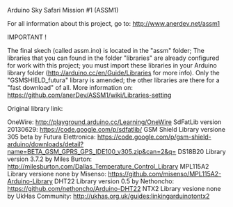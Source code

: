 Arduino Sky Safari Mission #1 (ASSM1)

For all information about this project, go to: http://www.anerdev.net/assm1

IMPORTANT !

The final skech (called assm.ino) is located in the "assm" folder;
The libraries that you can found in the folder "libraries" are already configured for work with this project;
you must import these libraries in your Arduino library folder (http://arduino.cc/en/Guide/Libraries for more info).
Only the "GSMSHIELD_futura" library is amended; 
the other libraries are there for a "fast download" of all. 
More information on: https://github.com/anerDev/ASSM1/wiki/Libraries-setting

Original library link:

OneWire: http://playground.arduino.cc/Learning/OneWire
SdFatLib version 20130629: https://code.google.com/p/sdfatlib/
GSM Shield Library versione 305 beta by Futura Elettronica: https://code.google.com/p/gsm-shield-arduino/downloads/detail?name=BETA_GSM_GPRS_GPS_IDE100_v305.zip&can=2&q=
DS18B20 Library version 3.7.2 by Miles Burton: http://milesburton.com/Dallas_Temperature_Control_Library
MPL115A2 Library versione none by Misenso: https://github.com/misenso/MPL115A2-Arduino-Library
DHT22 Library version 0.5 by Nethoncho: https://github.com/nethoncho/Arduino-DHT22
NTX2 Library vesione none by UkHas Community: http://ukhas.org.uk/guides:linkingarduinotontx2
